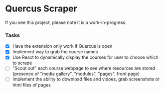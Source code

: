 # Quercus Scraper

If you see this project, please note it is a work-in-progress.

### Tasks

- [x] Have the extension only work if Quercus is open
- [x] Implement way to grab the course names
- [x] Use React to dynamically display the courses for user to choose which to scrape
- [ ] "Scout out" each course webpage to see where resources are stored (presence of "media gallery", "modules", "pages", front page)
- [ ] Implement the ability to download files and vidoes, grab screenshots or html files of pages

